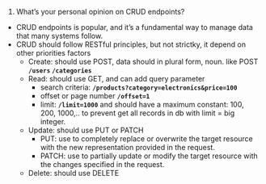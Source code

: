 1. What’s your personal opinion on CRUD endpoints?
- CRUD endpoints is popular, and it’s a fundamental way to manage data that many systems follow.
- CRUD should follow RESTful principles, but not strictky, it depend on other priorities factors
    - Create: should use POST, data should in plural form, noun. like POST **`/users` `/categories`**
    - Read: should use GET, and can add query parameter
        - search criteria: **`/products?category=electronics&price=100`**
        - offset or page number **`/offset=1`**
        - limit: **`/limit=1000`** and should have a maximum constant: 100, 200, 1000,.. to prevent get all records in db with limit = big integer.
    - Update: should use PUT or PATCH
        - PUT: use to completely replace or overwrite the target resource with the new representation provided in the request.
        - PATCH: use to partially update or modify the target resource with the changes specified in the request.
    - Delete: should use DELETE